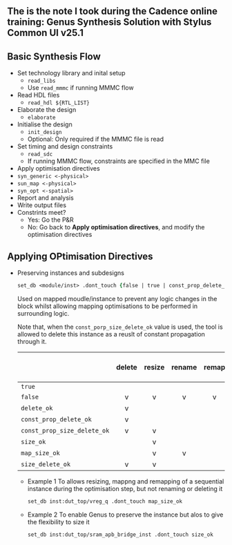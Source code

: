 ## The is the note I took during the Cadence online training: Genus Synthesis Solution with Stylus Common UI v25.1

## Basic Synthesis Flow
- Set technology library and inital setup
  - ```read_libs``` 
  - Use ```read_mmmc``` if running MMMC flow
- Read HDL files
  - ```read_hdl ${RTL_LIST}```
- Elaborate the design
  - ```elaborate```
- Initialise the design
  - ```init_design```
  - Optional: Only required if the MMMC file is read
- Set timing and design constraints
  - ```read_sdc```
  - If running MMMC flow, constraints are specified in the MMC file
- Apply optimisation directives
- ```syn_generic <-physical>```
- ```sun_map <-physical>```
- ```syn_opt <-spatial>```
- Report and analysis
- Write output files
- Constrints meet?
  - Yes: Go the P&R
  - No: Go back to **Apply optimisation directives**, and modify the optimisation directives

## Applying OPtimisation Directives

* Preserving instances and subdesigns
  ```Tcl
  set_db <module/inst> .dont_touch {false | true | const_prop_delete_ok | const_prop_size_deleete_ok | delete_ok | map_size_ok | size_ok | size_delete_ok}
  ```
  Used on mapped moudle/instance to prevent any logic changes in the block whilst allowing mapping optimisations to be performed in surrounding logic.

  Note that, when the ```const_porp_size_delete_ok``` value is used, the tool is allowed to delete this instance as a reuslt of constant propagation through it.

  ||delete|resize|rename|remap|Propagate constant through|
  |:--|:--:|:--:|:--:|:--:|:--:|
  |```true```||||||
  |```false```|v|v|v|v|v|
  |```delete_ok```|v|||||
  |```const_prop_delete_ok```|v||||v|
  |```const_prop_size_delete_ok```|v|v|||v|
  |```size_ok```||v||||
  |```map_size_ok```||v|v|
  |```size_delete_ok```|v|v||||

  * Example 1
    To allows resizing, mappng and remapping of a sequential instance during the optimisation step, but not renaming or deleting it
    ```Tcl
    set_db inst:dut_top/vreg_q .dont_touch map_size_ok
    ```
  * Example 2
    To enable Genus to preserve the instance but alos to give the flexibility to size it
    ```Tcl
    set_db inst:dut_top/sram_apb_bridge_inst .dont_touch size_ok
    ```
